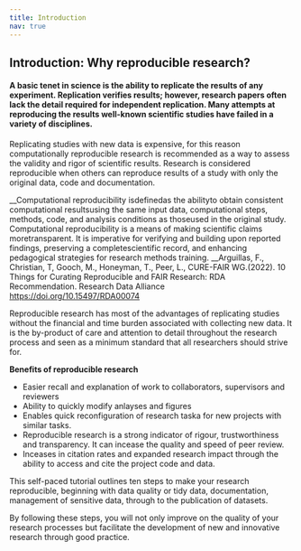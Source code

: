 ```yaml
---
title: Introduction
nav: true
---
```



## Introduction: Why reproducible research?

#### A basic tenet in science is the ability to replicate the results of any experiment. Replication verifies results; however, research papers often lack the detail required for independent replication. Many attempts at reproducing the results well-known scientific studies have failed in a variety of disciplines. 

Replicating studies with new data is expensive, for this reason computationally reproducible research is recommended as a way to assess the validity and rigor of scientific results. Research is considered reproducible when others can reproduce results of a study with only the original data, code and documentation. 

__Computational reproducibility isdefinedas the abilityto obtain consistent computational resultsusing the same input data, computational steps, methods, code, and analysis conditions as thoseused in the original study. Computational reproducibility is a means of making scientific claims moretransparent. It is imperative for verifying and building upon reported findings, preserving a completescientific record, and enhancing pedagogical strategies for research methods training.
__Arguillas, F., Christian, T, Gooch, M., Honeyman, T., Peer, L., CURE-FAIR WG.(2022). 10 Things for Curating Reproducible and FAIR Research: RDA Recommendation. Research Data Alliance https://doi.org/10.15497/RDA00074


Reproducible research has most of the advantages of replicating studies without the financial and time burden associated with collecting new data. It is the by-product of care and attention to detail throughout the research process and seen as a minimum standard that all researchers should strive for.


**Benefits of reproducible research**

- Easier recall and explanation of work to collaborators, supervisors and reviewers
- Ability to quickly modify anlayses and figures
- Enables quick reconfiguration of research taska for new projects with similar tasks.
- Reproducible research is a strong indicator of rigour, trustworthiness and transparency. It can incease the quality and speed of peer review.
- Inceases in citation rates and expanded research impact through the ability to access and cite the project code and data.

This self-paced tutorial outlines ten steps to make your research reproducible, beginning with data quality or tidy data, documentation, management of sensitive data, through to the publication of datasets. 


By following these steps, you will not only improve on the quality of your research processes but facilitate the development of new and innovative research through good practice.












